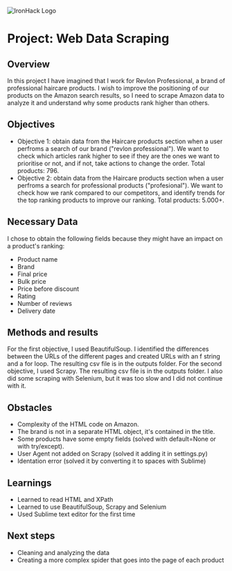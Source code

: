 ![IronHack Logo](https://s3-eu-west-1.amazonaws.com/ih-materials/uploads/upload_d5c5793015fec3be28a63c4fa3dd4d55.png)

# Project: Web Data Scraping

## Overview

In this project I have imagined that I work for Revlon Professional, a brand of professional haircare products. 
I wish to improve the positioning of our products on the Amazon search results, so I need to scrape Amazon data to analyze it and understand why some products rank higher than others. 

## Objectives

* Objective 1: obtain data from the Haircare products section when a user perfroms a search of our brand ("revlon professional"). We want to check which articles rank higher to see if they are the ones we want to prioritise or not, and if not, take actions to change the order. Total products: 796.
* Objective 2: obtain data from the Haircare products section when a user perfroms a search for professional products ("profesional"). We want to check how we rank compared to our competitors, and identify trends for the top ranking products to improve our ranking. Total products: 5.000+.

## Necessary Data

I chose to obtain the following fields because they might have an impact on a product's ranking: 
* Product name
* Brand
* Final price
* Bulk price
* Price before discount
* Rating
* Number of reviews
* Delivery date

## Methods and results

For the first objective, I used BeautifulSoup. I identified the differences between the URLs of the different pages and created URLs with an f string and a for loop. The resulting csv file is in the outputs folder. 
For the second objective, I used Scrapy. The resulting csv file is in the outputs folder.
I also did some scraping with Selenium, but it was too slow and I did not continue with it. 

## Obstacles

* Complexity of the HTML code on Amazon.
* The brand is not in a separate HTML object, it's contained in the title.
* Some products have some empty fields (solved with default=None or with try/except).
* User Agent not added on Scrapy (solved it adding it in settings.py)
* Identation error (solved it by converting it to spaces with Sublime)

## Learnings

* Learned to read HTML and XPath
* Learned to use BeautifulSoup, Scrapy and Selenium
* Used Sublime text editor for the first time 

## Next steps

* Cleaning and analyzing the data
* Creating a more complex spider that goes into the page of each product
